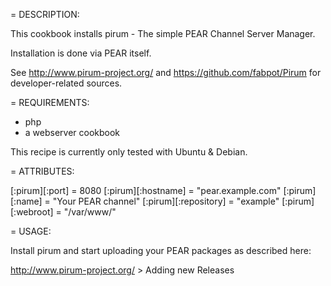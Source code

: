 = DESCRIPTION:

This cookbook installs pirum - The simple PEAR Channel Server Manager.

Installation is done via PEAR itself.

See http://www.pirum-project.org/ and https://github.com/fabpot/Pirum for developer-related sources.

= REQUIREMENTS:

* php
* a webserver cookbook

This recipe is currently only tested with Ubuntu & Debian.

= ATTRIBUTES:

[:pirum][:port]        = 8080
[:pirum][:hostname]    = "pear.example.com"
[:pirum][:name]        = "Your PEAR channel"
[:pirum][:repository]  = "example"
[:pirum][:webroot]     = "/var/www/"

= USAGE:

Install pirum and start uploading your PEAR packages as described here:

  http://www.pirum-project.org/ > Adding new Releases